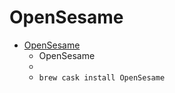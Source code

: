 # OpenSesame
- [OpenSesame](https://osdoc.cogsci.nl/)
  -  OpenSesame
  - 
  - `brew cask install OpenSesame`
